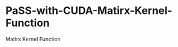 PaSS-with-CUDA-Matirx-Kernel-Function
=====================================

Matirx Kernel Function
